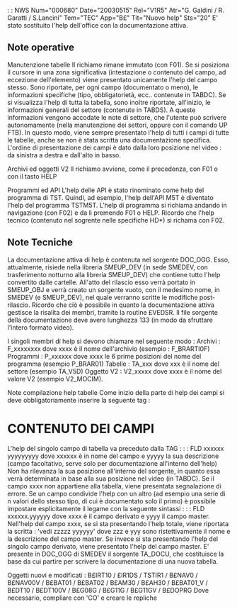  :  : NWS Num="000680" Date="20030515" Rel="V1R5" Atr="G. Galdini / R. Garatti / S.Lancini" Tem="TEC" App="B£" Tit="Nuovo help" Sts="20"
E' stato sostituito l'help dell'office con la documentazione attiva.

Note operative
------------------------
Manutenzione tabelle
Il richiamo rimane immutato (con F01). Se si posiziona il cursore in una zona significativa (intestazione o contenuto del campo, ad eccezione dell'elemento) viene presentato unicamente l'help
del campo stesso.
Sono riportate, per ogni campo (documentato o meno), le informazioni specifiche (tipo, obbligatorietà, ecc.. contenute in TABDC).
Se si visualizza l'help di tutta la tabella, sono inoltre riportate, all'inizio, le informazioni generali del settore (contenute in TABDS).
A queste informazioni vengono accodate le note di settore, che l'utente può scrivere autonomamente
(nella manutenzione dei settori, oppure con il comando UP FTB).
In questo modo, viene sempre presentato l'help di tutti i campi di tutte le tabelle, anche se non è
stata scritta una documentazione specifica.
L'ordine di presentazione dei campi è dato dalla loro posizione nel video :  da sinistra a destra e dall'alto in basso.

Archivi ed oggetti V2
Il richiamo avviene, come il precedenza, con F01 o con il tasto HELP

Programmi ed API
L'help delle API è stato rinominato come help del programma di TST. Quindi, ad esempio, l'help dell'API M5T è diventato l'help del programma TSTM5T.
L'help di programma si richiama andando in navigazione (con F02) e da lì premendo F01 o HELP.
Ricordo che l'help tecnico (contenuto nel sogrente nelle specifiche HD*) si richama con F02.

Note Tecniche
------------------------
La documentazione attiva di help è contenuta nel sorgente DOC_OGG. Esso, attualmente, risiede nella
libreria SMEUP_DEV (in sede SMEDEV, con trasferimento notturno alla libreria SMEUP_DEV) che contiene
tutto l'help convertito dalle cartelle.
All'atto del rilascio esso verrà portato in SMEUP_OBJ e verrà creato un sorgente vuoto, con il medesimo nome, in SMEDEV (e SMEUP_DEV), nel quale verranno scritte le modifiche post-rilascio.
Ricordo che ciò è possibile in quanto la documentazione attiva gestisce la risalita dei membri, tramite la routine £VEDSR.
Il file sorgente della documentazione deve avere lunghezza 133 (in modo da sfruttare l'intero formato video).

I singoli membri di help si devono chiamare nel seguente modo : 
Archivi :  F_xxxxxxxx dove xxxx è il nome dell'archivio (esempio :  F_BRARTI0F) Programmi :  P_xxxxxx  dove xxxx le 6 prime posizioni del nome del programma (esempio P_BRAR01) Tabelle :  TA_xxx dove xxx è il nome del settore (esempio TA_V5D)
Oggetto V2 :  V2_xxxxx dove xxxx è il nome del valore V2 (esempio V2_MOCIM).

Note compilazione help tabelle
Come inizio della parte di help dei campi si deve obbligatoriamente inserire la seguente tag : 
# CONTENUTO DEI CAMPI
L'help del singolo campo di tabella va preceduto dalla TAG : 
 :  : FLD xxxxxx yyyyyyyyy  dove xxxxxx è in nome del campo e yyyyy la sua descrizione (campo facoltativo, serve solo per documentazione all'interno dell'help)
Non ha rilevanza la sua posizione all'interno del sorgente, in quanto essa verrà determinata in base
alla sua posizione nel video (in TABDC).
Se il campo xxxx non appartiene alla tabella, viene presentata segnalazione di errore.
Se un campo condivide l'help con un altro (ad esempio una serie di n valori dello stesso tipo, di cui è documentato solo il primo) è possibile impostare esplicitamente il legame con la seguente sintassi : 
 :  : FLD xxxxxx.yyyyyy dove xxxx è il campo derivato e yyyy il campo master.
Nell'help del campo xxxx, se si sta presentando l'help totale, viene riportata la scritta : 
'vedi zzzzz yyyyyy' dove zzz e yyy sono ristettivamente il nome e la descrizione del campo master.
Se invece si sta presentando l'help del singolo campo derivato, viene presentato l'help del campo master.
E' presente in DOC_OGG di SMEDEV il sorgente TA_DOCU, che costituisce la base da cui partire per scrivere la documentazione di una nuova tabella.

Oggetti nuovi e modificati : 
B£IRT10 / £IR1DS / TSTIR1 / B£NAV0 / B£NAV00V / B£BAT01 / B£BAT02 / B£AM30 / B£AH30 / B£BAT01_V / B£DT10 / B£DT100V / B£G08G / B£G11G / B£G11GV / B£DOPRG 
Dove necessario, compliare con 'CO' e creare le repliche
